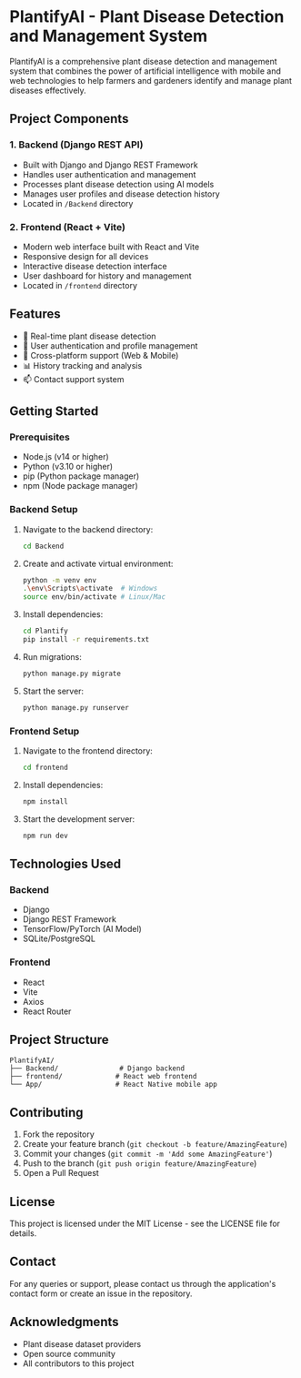 # PlantifyAI - Plant Disease Detection and Management System

PlantifyAI is a comprehensive plant disease detection and management system that combines the power of artificial intelligence with mobile and web technologies to help farmers and gardeners identify and manage plant diseases effectively.

## Project Components

### 1. Backend (Django REST API)
- Built with Django and Django REST Framework
- Handles user authentication and management
- Processes plant disease detection using AI models
- Manages user profiles and disease detection history
- Located in `/Backend` directory

### 2. Frontend (React + Vite)
- Modern web interface built with React and Vite
- Responsive design for all devices
- Interactive disease detection interface
- User dashboard for history and management
- Located in `/frontend` directory


## Features

- 🌿 Real-time plant disease detection
- 👤 User authentication and profile management
- 📱 Cross-platform support (Web & Mobile)
- 📊 History tracking and analysis
- 📫 Contact support system

## Getting Started

### Prerequisites
- Node.js (v14 or higher)
- Python (v3.10 or higher)
- pip (Python package manager)
- npm (Node package manager)

### Backend Setup
1. Navigate to the backend directory:
   ```bash
   cd Backend
   ```
2. Create and activate virtual environment:
   ```bash
   python -m venv env
   .\env\Scripts\activate  # Windows
   source env/bin/activate # Linux/Mac
   ```
3. Install dependencies:
   ```bash
   cd Plantify
   pip install -r requirements.txt
   ```
4. Run migrations:
   ```bash
   python manage.py migrate
   ```
5. Start the server:
   ```bash
   python manage.py runserver
   ```

### Frontend Setup
1. Navigate to the frontend directory:
   ```bash
   cd frontend
   ```
2. Install dependencies:
   ```bash
   npm install
   ```
3. Start the development server:
   ```bash
   npm run dev
   ```


## Technologies Used

### Backend
- Django
- Django REST Framework
- TensorFlow/PyTorch (AI Model)
- SQLite/PostgreSQL

### Frontend
- React
- Vite
- Axios
- React Router


## Project Structure
```
PlantifyAI/
├── Backend/               # Django backend
├── frontend/             # React web frontend
└── App/                  # React Native mobile app
```

## Contributing

1. Fork the repository
2. Create your feature branch (`git checkout -b feature/AmazingFeature`)
3. Commit your changes (`git commit -m 'Add some AmazingFeature'`)
4. Push to the branch (`git push origin feature/AmazingFeature`)
5. Open a Pull Request

## License

This project is licensed under the MIT License - see the LICENSE file for details.

## Contact

For any queries or support, please contact us through the application's contact form or create an issue in the repository.

## Acknowledgments

- Plant disease dataset providers
- Open source community
- All contributors to this project